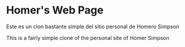 # Homer's Web Page

Este es un clon bastante simple del sitio personal de Homero Simpson

This is a fairly simple clone of the personal site of Homer Simpson